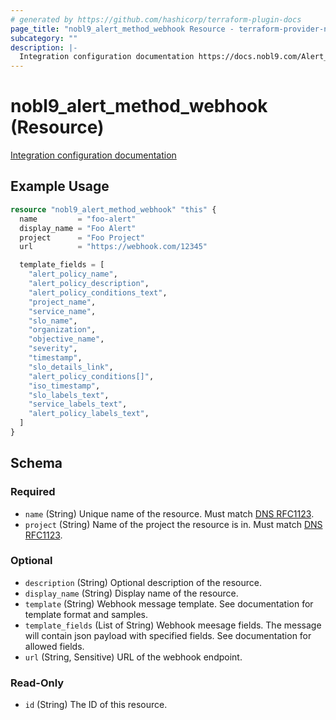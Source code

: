 ```yaml
---
# generated by https://github.com/hashicorp/terraform-plugin-docs
page_title: "nobl9_alert_method_webhook Resource - terraform-provider-nobl9"
subcategory: ""
description: |-
  Integration configuration documentation https://docs.nobl9.com/Alert_Methods/webhook
---
```


# nobl9_alert_method_webhook (Resource)

[Integration configuration documentation](https://docs.nobl9.com/Alert_Methods/webhook)

## Example Usage

```terraform
resource "nobl9_alert_method_webhook" "this" {
  name         = "foo-alert"
  display_name = "Foo Alert"
  project      = "Foo Project"
  url          = "https://webhook.com/12345"

  template_fields = [
    "alert_policy_name",
    "alert_policy_description",
    "alert_policy_conditions_text",
    "project_name",
    "service_name",
    "slo_name",
    "organization",
    "objective_name",
    "severity",
    "timestamp",
    "slo_details_link",
    "alert_policy_conditions[]",
    "iso_timestamp",
    "slo_labels_text",
    "service_labels_text",
    "alert_policy_labels_text",
  ]
}
```

<!-- schema generated by tfplugindocs -->
## Schema

### Required

- `name` (String) Unique name of the resource. Must match [DNS RFC1123](https://kubernetes.io/docs/concepts/overview/working-with-objects/names/#names).
- `project` (String) Name of the project the resource is in. Must match [DNS RFC1123](https://kubernetes.io/docs/concepts/overview/working-with-objects/names/#names).

### Optional

- `description` (String) Optional description of the resource.
- `display_name` (String) Display name of the resource.
- `template` (String) Webhook message template. See documentation for template format and samples.
- `template_fields` (List of String) Webhook meesage fields. The message will contain json payload with specified fields. See documentation for allowed fields.
- `url` (String, Sensitive) URL of the webhook endpoint.

### Read-Only

- `id` (String) The ID of this resource.


